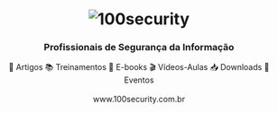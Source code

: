 <h1 align="center"><img align="center" src="https://www.100security.com.br/images/100security.png" alt="100security" /></h1>
<h3 align="center">Profissionais de Segurança da Informação</h3>
<p align="center">
📝 Artigos 📚 Treinamentos 📑 E-books 🎬 Vídeos-Aulas 📥 Downloads 📅 Eventos
<br><br>
www.100security.com.br
</p>

